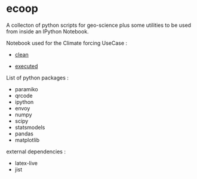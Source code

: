 ecoop
=====

A collecton of python scripts for geo-science plus some utilities to be used from inside an IPython Notebook.


Notebook used for the  Climate forcing UseCase :


- [clean](http://nbviewer.ipython.org/urls/raw.github.com/epifanio/ecoop/master/notebook/ecoop_t1.ipynb)

- [executed](http://nbviewer.ipython.org/7307864)

List of python packages :

* paramiko
* qrcode
* ipython
* envoy
* numpy 
* scipy
* statsmodels
* pandas 
* matplotlib

external dependencies :

* latex-live
* jist
